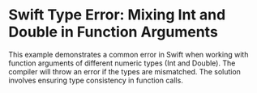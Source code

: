 # Swift Type Error: Mixing Int and Double in Function Arguments

This example demonstrates a common error in Swift when working with function arguments of different numeric types (Int and Double).  The compiler will throw an error if the types are mismatched.  The solution involves ensuring type consistency in function calls.